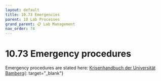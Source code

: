 ```yaml
---
layout: default
title: 10.73 Emergencies
parent: 10 Lab Processes
grand_parent: 📋 Lab Management
nav_order: 74
---
```


# 10.73 Emergency procedures

Emergency procedures are stated here: [Krisenhandbuch der Universität Bamberg](https://www.uni-bamberg.de/sicherheit/krisenhandbuch/){: target="_blank"}